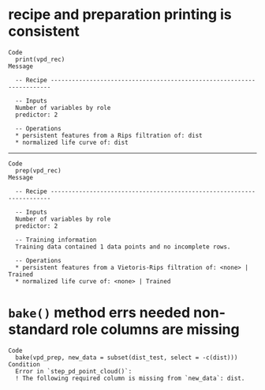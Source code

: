 # recipe and preparation printing is consistent

    Code
      print(vpd_rec)
    Message
      
      -- Recipe ----------------------------------------------------------------------
      
      -- Inputs 
      Number of variables by role
      predictor: 2
      
      -- Operations 
      * persistent features from a Rips filtration of: dist
      * normalized life curve of: dist

---

    Code
      prep(vpd_rec)
    Message
      
      -- Recipe ----------------------------------------------------------------------
      
      -- Inputs 
      Number of variables by role
      predictor: 2
      
      -- Training information 
      Training data contained 1 data points and no incomplete rows.
      
      -- Operations 
      * persistent features from a Vietoris-Rips filtration of: <none> | Trained
      * normalized life curve of: <none> | Trained

# `bake()` method errs needed non-standard role columns are missing

    Code
      bake(vpd_prep, new_data = subset(dist_test, select = -c(dist)))
    Condition
      Error in `step_pd_point_cloud()`:
      ! The following required column is missing from `new_data`: dist.

